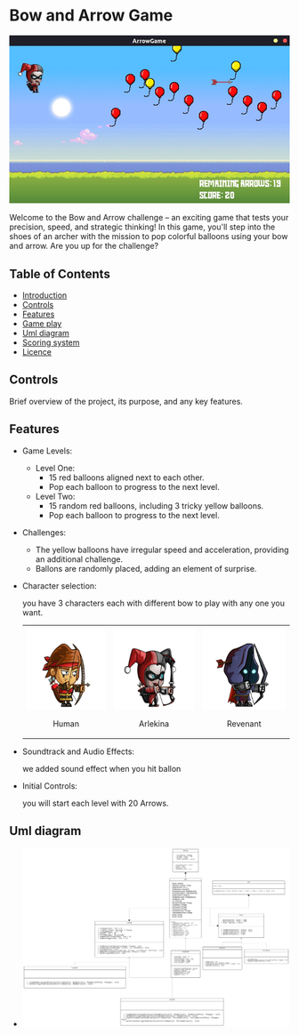 # Bow and Arrow Game

<p align="center">
  <img src="./Readme/intro.jpg" alt="Alt text" />
</p>

Welcome to the Bow and Arrow challenge – an exciting game that tests your precision,
speed, and strategic thinking! In this game, you'll step into the shoes of an archer with
the mission to pop colorful balloons using your bow and arrow. Are you up for the
challenge?

## Table of Contents

- [Introduction](#Introduction)
- [Controls](#Controls)
- [Features](#features)
- [Game play](#Game%20play)
- [Uml diagram](#uml%20diagram)
- [Scoring system](#Scoring%20system)
- [Licence](#Licence)

## Controls

Brief overview of the project, its purpose, and any key features.

## Features
- Game Levels:
  - Level One:
    - 15 red balloons aligned next to each other.
    - Pop each balloon to progress to the next level.
  - Level Two:
    - 15 random red balloons, including 3 tricky yellow balloons.
    - Pop each balloon to progress to the next level.

- Challenges:
  - The yellow balloons have irregular speed and acceleration, providing an additional challenge.
  - Ballons are randomly placed, adding an element of surprise.
- Character selection:
  <p>
  you have 3 characters each with different bow to play with any one you want.<p>
    <table>
  <tr>
    <td align="center">
      <img src="./characters/HumanCase1.png" alt="Image 1" width="250" height="150">
      <p>Human</p>
    </td>
    <td align="center">
      <img src="./characters/ArlekinaCase1.png" alt="Image 2" width="250" height="150">
      <p>Arlekina</p>
    </td>
    <td align="center">
      <img src="./characters/RevenantCase1.png" alt="Image 3" width="250" height="150">
      <p>Revenant</p>
    </td>
  </tr></table>

- Soundtrack and Audio Effects:

  we added sound effect when you hit ballon

- Initial Controls:

  you will start each level with 20 Arrows.

## Uml diagram

- <img src="./Readme//UML diagrams.svg" alt="SVG Image" />
